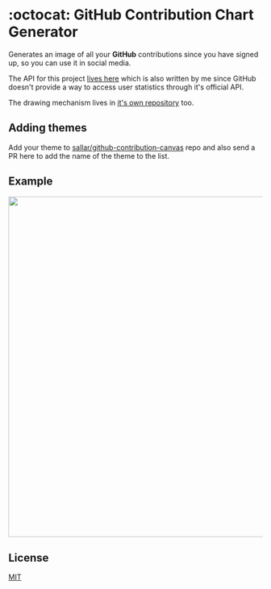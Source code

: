 # :octocat: GitHub Contribution Chart Generator

Generates an image of all your **GitHub** contributions since you have signed up, so you can use it in social media.

The API for this project [lives here](https://github.com/sallar/github-contributions-api) which is also written by me since GitHub doesn't provide a way to access user statistics through it's official API.

The drawing mechanism lives in [it's own repository](https://github.com/sallar/github-contributions-canvas) too.

## Adding themes

Add your theme to [sallar/github-contribution-canvas](https://github.com/sallar/github-contributions-canvas) repo and also send a PR here to add the name of the theme to the list.

## Example

<div align="center">
  <img src="/sallar/github-contributions-chart/raw/master/screenshot.png" width="676">
</div>

## License

[MIT](https://opensource.org/licenses/MIT)
